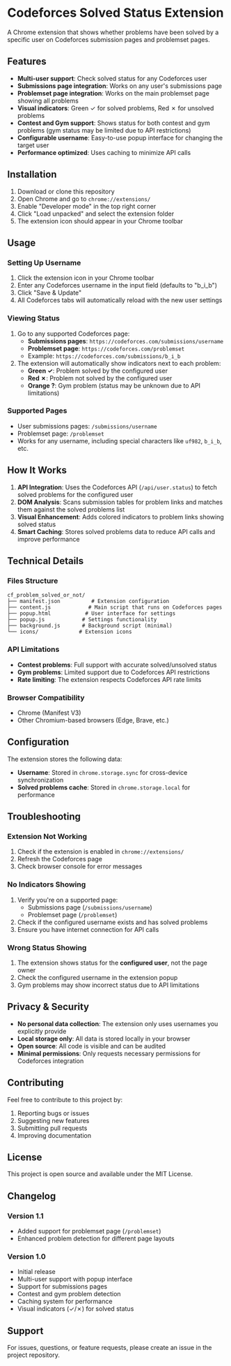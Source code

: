 # Codeforces Solved Status Extension

A Chrome extension that shows whether problems have been solved by a specific user on Codeforces submission pages and problemset pages.

## Features

- **Multi-user support**: Check solved status for any Codeforces user
- **Submissions page integration**: Works on any user's submissions page
- **Problemset page integration**: Works on the main problemset page showing all problems
- **Visual indicators**: Green ✓ for solved problems, Red ✗ for unsolved problems
- **Contest and Gym support**: Shows status for both contest and gym problems (gym status may be limited due to API restrictions)
- **Configurable username**: Easy-to-use popup interface for changing the target user
- **Performance optimized**: Uses caching to minimize API calls

## Installation

1. Download or clone this repository
2. Open Chrome and go to `chrome://extensions/`
3. Enable "Developer mode" in the top right corner
4. Click "Load unpacked" and select the extension folder
5. The extension icon should appear in your Chrome toolbar

## Usage

### Setting Up Username
1. Click the extension icon in your Chrome toolbar
2. Enter any Codeforces username in the input field (defaults to "b_i_b")
3. Click "Save & Update"
4. All Codeforces tabs will automatically reload with the new user settings

### Viewing Status
1. Go to any supported Codeforces page:
   - **Submissions pages**: `https://codeforces.com/submissions/username`
   - **Problemset page**: `https://codeforces.com/problemset`
   - Example: `https://codeforces.com/submissions/b_i_b`
2. The extension will automatically show indicators next to each problem:
   - **Green ✓**: Problem solved by the configured user
   - **Red ✗**: Problem not solved by the configured user
   - **Orange ?**: Gym problem (status may be unknown due to API limitations)

### Supported Pages
- User submissions pages: `/submissions/username`
- Problemset page: `/problemset`
- Works for any username, including special characters like `uf982`, `b_i_b`, etc.

## How It Works

1. **API Integration**: Uses the Codeforces API (`/api/user.status`) to fetch solved problems for the configured user
2. **DOM Analysis**: Scans submission tables for problem links and matches them against the solved problems list
3. **Visual Enhancement**: Adds colored indicators to problem links showing solved status
4. **Smart Caching**: Stores solved problems data to reduce API calls and improve performance

## Technical Details

### Files Structure
```
cf_problem_solved_or_not/
├── manifest.json          # Extension configuration
├── content.js            # Main script that runs on Codeforces pages
├── popup.html           # User interface for settings
├── popup.js            # Settings functionality
├── background.js       # Background script (minimal)
└── icons/             # Extension icons
```

### API Limitations
- **Contest problems**: Full support with accurate solved/unsolved status
- **Gym problems**: Limited support due to Codeforces API restrictions
- **Rate limiting**: The extension respects Codeforces API rate limits

### Browser Compatibility
- Chrome (Manifest V3)
- Other Chromium-based browsers (Edge, Brave, etc.)

## Configuration

The extension stores the following data:
- **Username**: Stored in `chrome.storage.sync` for cross-device synchronization
- **Solved problems cache**: Stored in `chrome.storage.local` for performance

## Troubleshooting

### Extension Not Working
1. Check if the extension is enabled in `chrome://extensions/`
2. Refresh the Codeforces page
3. Check browser console for error messages

### No Indicators Showing
1. Verify you're on a supported page:
   - Submissions page (`/submissions/username`)
   - Problemset page (`/problemset`)
2. Check if the configured username exists and has solved problems
3. Ensure you have internet connection for API calls

### Wrong Status Showing
1. The extension shows status for the **configured user**, not the page owner
2. Check the configured username in the extension popup
3. Gym problems may show incorrect status due to API limitations

## Privacy & Security

- **No personal data collection**: The extension only uses usernames you explicitly provide
- **Local storage only**: All data is stored locally in your browser
- **Open source**: All code is visible and can be audited
- **Minimal permissions**: Only requests necessary permissions for Codeforces integration

## Contributing

Feel free to contribute to this project by:
1. Reporting bugs or issues
2. Suggesting new features
3. Submitting pull requests
4. Improving documentation

## License

This project is open source and available under the MIT License.

## Changelog

### Version 1.1
- Added support for problemset page (`/problemset`)
- Enhanced problem detection for different page layouts

### Version 1.0
- Initial release
- Multi-user support with popup interface
- Support for submissions pages
- Contest and gym problem detection
- Caching system for performance
- Visual indicators (✓/✗) for solved status

## Support

For issues, questions, or feature requests, please create an issue in the project repository.

